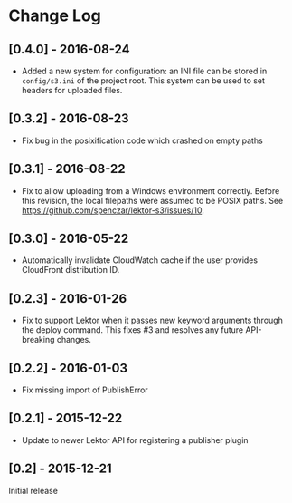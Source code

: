 # Change Log

## [0.4.0] - 2016-08-24
- Added a new system for configuration: an INI file can be stored in
  `config/s3.ini` of the project root. This system can be used to set
  headers for uploaded files.

## [0.3.2] - 2016-08-23
- Fix bug in the posixification code which crashed on empty paths

## [0.3.1] - 2016-08-22
- Fix to allow uploading from a Windows environment correctly. Before
  this revision, the local filepaths were assumed to be POSIX
  paths. See https://github.com/spenczar/lektor-s3/issues/10.

## [0.3.0] - 2016-05-22
- Automatically invalidate CloudWatch cache if the user provides
  CloudFront distribution ID.

## [0.2.3] - 2016-01-26
- Fix to support Lektor when it passes new keyword arguments through the
  deploy command. This fixes #3 and resolves any future API-breaking changes.

## [0.2.2] - 2016-01-03
- Fix missing import of PublishError

## [0.2.1] - 2015-12-22
- Update to newer Lektor API for registering a publisher plugin

## [0.2] - 2015-12-21
Initial release

